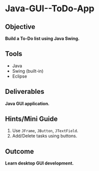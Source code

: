 # Java-GUI--ToDo-App

## Objective
**Build a To-Do list using Java Swing.**

## Tools
- Java
- Swing (built-in)
-  Eclipse

## Deliverables
**Java GUI application.**

## Hints/Mini Guide
1. Use `JFrame`, `JButton`, `JTextField`.
2. Add/Delete tasks using buttons.

## Outcome
**Learn desktop GUI development.**
